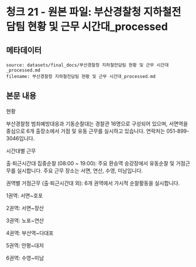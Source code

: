# 청크 21 - 원본 파일: 부산경찰청 지하철전담팀 현황 및 근무 시간대_processed

## 메타데이터

```
source: datasets/final_docs/부산경찰청 지하철전담팀 현황 및 근무 시간대_processed.md
filename: 부산경찰청 지하철전담팀 현황 및 근무 시간대_processed.md
```

## 본문 내용

현황

부산경찰청 범죄예방대응과 기동순찰대는 경찰관 16명으로 구성되어 있으며, 서면역을 중심으로 6개 출장소에서 거점 및 유동 근무를 실시하고 있습니다. 연락처는 051-899-3046입니다.

시간대별 근무

출·퇴근시간대 집중순찰 (08:00 ~ 19:00): 주요 환승역 승강장에서 유동순찰 및 거점근무를 실시합니다. 주요 근무 장소는 서면, 연산, 수영, 미남입니다.

권역별 거점근무 (출·퇴근시간대 외): 6개 권역에서 가시적 순찰활동을 실시합니다.

1권역: 서면~호포

2권역: 서면~장산

3권역: 노포~연산

4권역: 부산역~다대포

5권역: 안평~대저

6권역: 수영~미남